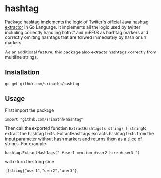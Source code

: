 # hashtag
Package hashtag implements the logic of [Twitter's official Java hashtag
extractor](https://github.com/twitter/twitter-text) in Go Language. 
It implements all the logic used by twitter including correctly 
handling both # and \uFF03 as hashtag markers and correctly 
omitting hashtags that are follwed immediately by hash or url markers.

As an additional feature, this package also extracts hashtags correctly
from multiline strings.

Installation
------------
```
go get github.com/srinathh/hashtag
```

Usage
-----
First import the package
```
import "github.com/srinathh/hashtag"
```

Then call the exported function `ExtractHashtags(s string) []string`to extract
the hashtag texts. ExtractHashtags extracts hashtag texts from the input parameter
without hash markers and returns them as a slice of strings. For example
```
hashtag.ExtractHashTags(" #user1 mention #user2 here #user3 ")
```
will return thestring slice
```
[]string{"user1","user2","user3"}
```



